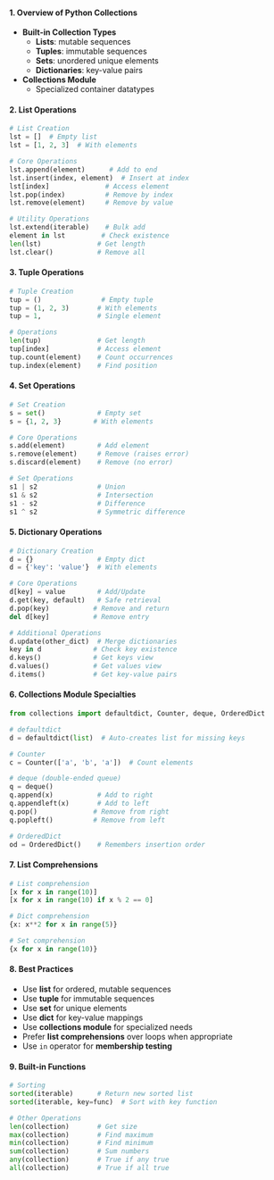 #### 1. Overview of Python Collections

- **Built-in Collection Types**
  - **Lists**: mutable sequences
  - **Tuples**: immutable sequences
  - **Sets**: unordered unique elements
  - **Dictionaries**: key-value pairs
- **Collections Module**
  - Specialized container datatypes

#### 2. List Operations

```python
# List Creation
lst = []  # Empty list
lst = [1, 2, 3]  # With elements

# Core Operations
lst.append(element)      # Add to end
lst.insert(index, element)  # Insert at index
lst[index]              # Access element
lst.pop(index)          # Remove by index
lst.remove(element)     # Remove by value

# Utility Operations
lst.extend(iterable)    # Bulk add
element in lst         # Check existence
len(lst)              # Get length
lst.clear()           # Remove all
```

#### 3. Tuple Operations

```python
# Tuple Creation
tup = ()               # Empty tuple
tup = (1, 2, 3)       # With elements
tup = 1,              # Single element

# Operations
len(tup)              # Get length
tup[index]            # Access element
tup.count(element)    # Count occurrences
tup.index(element)    # Find position
```

#### 4. Set Operations

```python
# Set Creation
s = set()             # Empty set
s = {1, 2, 3}        # With elements

# Core Operations
s.add(element)        # Add element
s.remove(element)     # Remove (raises error)
s.discard(element)    # Remove (no error)

# Set Operations
s1 | s2               # Union
s1 & s2               # Intersection
s1 - s2               # Difference
s1 ^ s2               # Symmetric difference
```

#### 5. Dictionary Operations

```python
# Dictionary Creation
d = {}                # Empty dict
d = {'key': 'value'}  # With elements

# Core Operations
d[key] = value        # Add/Update
d.get(key, default)   # Safe retrieval
d.pop(key)           # Remove and return
del d[key]           # Remove entry

# Additional Operations
d.update(other_dict)  # Merge dictionaries
key in d             # Check key existence
d.keys()             # Get keys view
d.values()           # Get values view
d.items()            # Get key-value pairs
```

#### 6. Collections Module Specialties

```python
from collections import defaultdict, Counter, deque, OrderedDict

# defaultdict
d = defaultdict(list)  # Auto-creates list for missing keys

# Counter
c = Counter(['a', 'b', 'a'])  # Count elements

# deque (double-ended queue)
q = deque()
q.append(x)           # Add to right
q.appendleft(x)       # Add to left
q.pop()              # Remove from right
q.popleft()          # Remove from left

# OrderedDict
od = OrderedDict()    # Remembers insertion order
```

#### 7. List Comprehensions

```python
# List comprehension
[x for x in range(10)]
[x for x in range(10) if x % 2 == 0]

# Dict comprehension
{x: x**2 for x in range(5)}

# Set comprehension
{x for x in range(10)}
```

#### 8. Best Practices

- Use **list** for ordered, mutable sequences
- Use **tuple** for immutable sequences
- Use **set** for unique elements
- Use **dict** for key-value mappings
- Use **collections module** for specialized needs
- Prefer **list comprehensions** over loops when appropriate
- Use `in` operator for **membership testing**

#### 9. Built-in Functions

```python
# Sorting
sorted(iterable)      # Return new sorted list
sorted(iterable, key=func)  # Sort with key function

# Other Operations
len(collection)       # Get size
max(collection)       # Find maximum
min(collection)       # Find minimum
sum(collection)       # Sum numbers
any(collection)       # True if any true
all(collection)       # True if all true
```

